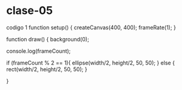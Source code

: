 # clase-05
codigo 1
function setup() {
  createCanvas(400, 400);
  frameRate(1);
}

function draw() {
  background(0);
  
  console.log(frameCount);
  
  if (frameCount % 2 == 1){
      ellipse(width/2, height/2, 50, 50);
  } else {
    rect(width/2, height/2, 50, 50);
  }
  
}

